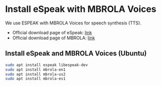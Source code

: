 # Install eSpeak with MBROLA Voices

We use ESPEAK with MBROLA Voices for speech synthesis (TTS).

- Official download page of eSpeak: [link](http://espeak.sourceforge.net/)
- Official download page of MBROLA: [link](http://espeak.sourceforge.net/mbrola.html)

## Install eSpeak and MBROLA Voices (Ubuntu)

```bash
sudo apt install espeak libespeak-dev
sudo apt install mbrola-en1
sudo apt install mbrola-us2
sudo apt install mbrola-es1
```
